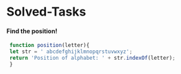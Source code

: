 # Solved-Tasks
#### Find the position!
````javascript
 function position(letter){
 let str = ' abcdefghijklmnopqrstuvwxyz';
 return 'Position of alphabet: ' + str.indexOf(letter);
 }
````


